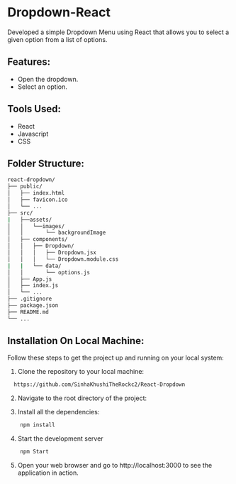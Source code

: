 # Dropdown-React
Developed a simple Dropdown Menu using React that allows you to select a given option from a list of options.

## Features:
* Open the dropdown.
* Select an option.

## Tools Used:
* React
* Javascript
* CSS

## Folder Structure:
```bash
react-dropdown/
├── public/
│   ├── index.html
│   ├── favicon.ico
│   └── ...
├── src/
|   ├──assets/
│   │   └──images/
│   │       └── backgroundImage
│   ├── components/
│   │   ├── Dropdown/
│   │   │   ├── Dropdown.jsx
│   │   │   └── Dropdown.module.css
|   |   └── data/
│   │       └── options.js
│   ├── App.js
│   ├── index.js
│   └── ...
├── .gitignore
├── package.json
├── README.md
└── ...
```

## Installation On Local Machine:
Follow these steps to get the project up and running on your local system:

1. Clone the repository to your local machine:
```bash
  https://github.com/SinhaKhushiTheRockc2/React-Dropdown
```
2. Navigate to the root directory of the project:

3. Install all the dependencies:
```bash
    npm install
```
4. Start the development server
```bash 
    npm Start
```
5. Open your web browser and go to http://localhost:3000 to see the application in action.

